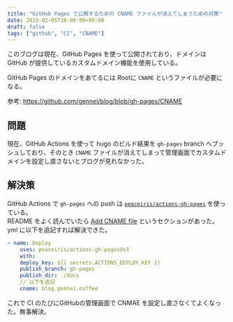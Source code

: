 ```yaml
---
title: "GitHub Pages で公開するための CNAME ファイルが消えてしまうための対策"
date: 2022-02-05T16:00:00+09:00
draft: false
tags: ["github", "CI", "CNAME"]
---
```


このブログは現在、GitHub Pages を使って公開されており、ドメインは GitHub が提供しているカスタムドメイン機能を使用している。

GitHub Pages のドメインをあてるには Rootに `CNAME` というファイルが必要になる。

参考: https://github.com/gennei/blog/blob/gh-pages/CNAME

## 問題
現在、GitHub Actions を使って hugo のビルド結果を `gh-pages` branch へプッシュしており、そのとき `CNAME` ファイルが消えてしまって管理画面でカスタムドメインを設定し直さないとブログが見れなかった。

## 解決策

GitHub Actions で `gh-pages` への push は [`peaceiris/actions-gh-pages`](https://github.com/peaceiris/actions-gh-pages) を使っている。  
README をよく読んでいたら [Add CNAME file](https://github.com/peaceiris/actions-gh-pages#%EF%B8%8F-add-cname-file-cname) というセクションがあった。 yml に以下を追記すれば解決できた。

```yml
- name: Deploy
    uses: peaceiris/actions-gh-pages@v3
    with:
    deploy_key: ${{ secrets.ACTIONS_DEPLOY_KEY }}
    publish_branch: gh-pages
    publish_dir: ./docs
    // 以下を追記
    cname: blog.gennei.coffee
```

これで CI のたびにGitHubの管理画面で CNMAE を設定し直さなくてよくなった。無事解決。